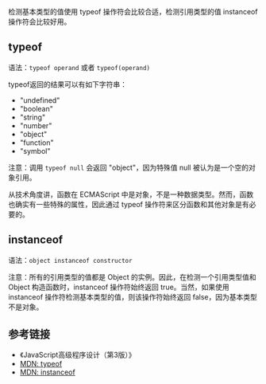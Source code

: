 检测基本类型的值使用 typeof 操作符会比较合适，检测引用类型的值 instanceof 操作符会比较好用。

## typeof
语法：`typeof operand` 或者 `typeof(operand)` 

typeof返回的结果可以有如下字符串：
- "undefined"
- "boolean"
- "string"
- "number"
- "object"
- "function"
- "symbol"

注意：调用 `typeof null` 会返回 "object"，因为特殊值 null 被认为是一个空的对象引用。  

从技术角度讲，函数在 ECMAScript 中是对象，不是一种数据类型。然而，函数也确实有一些特殊的属性，因此通过 typeof 操作符来区分函数和其他对象是有必要的。

## instanceof
语法：`object instanceof constructor`

注意：所有的引用类型的值都是 Object 的实例。因此，在检测一个引用类型值和 Object 构造函数时，instanceof 操作符始终返回 true。当然，如果使用 instanceof 操作符检测基本类型的值，则该操作符始终返回 false，因为基本类型不是对象。

## 参考链接
- 《JavaScript高级程序设计（第3版）》
- [MDN: typeof](https://developer.mozilla.org/en-US/docs/Web/JavaScript/Reference/Operators/typeof)
- [MDN: instanceof](https://developer.mozilla.org/en-US/docs/Web/JavaScript/Reference/Operators/instanceof)